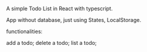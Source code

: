 
A simple Todo List in React with typescript. 

App without database, just using States, LocalStorage.

functionalities:

add a todo;
delete a todo;
list a todo;
